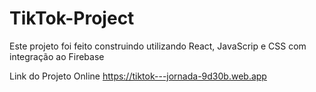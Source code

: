 # TikTok-Project
Este projeto foi feito construindo utilizando React, JavaScrip e CSS com integração ao Firebase

Link do Projeto Online
https://tiktok---jornada-9d30b.web.app
